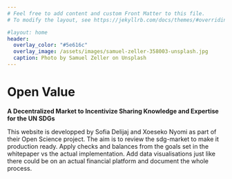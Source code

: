```yaml
---
# Feel free to add content and custom Front Matter to this file.
# To modify the layout, see https://jekyllrb.com/docs/themes/#overriding-theme-defaults

#layout: home
header:
  overlay_color: "#5e616c"
  overlay_image: /assets/images/samuel-zeller-358003-unsplash.jpg
  caption: Photo by Samuel Zeller on Unsplash
---
```


# Open Value

**A Decentralized Market to Incentivize Sharing Knowledge and Expertise for the UN SDGs**

This website is developped by Sofia Delijaj and Xoeseko Nyomi as part of their Open Science project.
The aim is to review the sdg-market to make it production ready. Apply checks and balances
from the goals set in the whitepaper vs the actual implementation. Add data visualisations
just like there could be on an actual financial platform and document the whole process.
